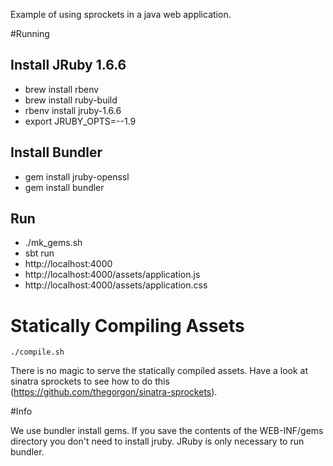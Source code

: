 Example of using sprockets in a java web application.

#Running

## Install JRuby 1.6.6

- brew install rbenv
- brew install ruby-build
- rbenv install jruby-1.6.6
- export JRUBY_OPTS=--1.9

## Install Bundler
- gem install jruby-openssl
- gem install bundler

## Run
- ./mk_gems.sh
- sbt run
- http://localhost:4000
- http://localhost:4000/assets/application.js
- http://localhost:4000/assets/application.css

# Statically Compiling Assets

    ./compile.sh
    
There is no magic to serve the statically compiled assets. Have a look at sinatra sprockets to see how to do this (https://github.com/thegorgon/sinatra-sprockets).

#Info

We use bundler install gems. If you save the contents of the WEB-INF/gems directory
you don't need to install jruby. JRuby is only necessary to run bundler.
